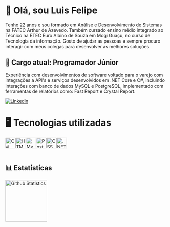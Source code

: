 <!DOCTYPE html>
<html>
<head>
  <link rel="stylesheet" href="https://cdn.jsdelivr.net/gh/devicons/devicon@v2.15.1/devicon.min.css">
</head>  
<body>
<h1>👋 Olá, sou Luis Felipe</h1>
<p>  Tenho 22 anos e sou formado em Análise e Desenvolvimento de Sistemas na FATEC Arthur de Azevedo. Também cursado ensino médio integrado ao Técnico na ETEC Euro Albino de Souza em Mogi Guaçu, no curso de Tecnologia da informação. Gosto de ajudar as pessoas e sempre procuro interagir com meus colegas para desenvolver as melhores soluções.</p>       

<h2> 💼 Cargo atual: Programador Júnior</h2>
  <p>  
    Experiência com desenvolvimentos de software voltado para o varejo com integrações a API's e serviços desenvolvidos em .NET Core e C#, incluindo interações com banco de dados MySQL e PostgreSQL, implementado com ferramentas de relatórios como: Fast Report e Crystal Report.
  </p>
  <a href="https://www.linkedin.com/in/luis-felipe-mendes/" rel="nofollow" target="_blank">
  <img src="https://camo.githubusercontent.com/c00f87aeebbec37f3ee0857cc4c20b21fefde8a96caf4744383ebfe44a47fe3f/68747470733a2f2f696d672e736869656c64732e696f2f62616467652f2d4c696e6b6564496e2d2532333030373742353f7374796c653d666f722d7468652d6261646765266c6f676f3d6c696e6b6564696e266c6f676f436f6c6f723d7768697465" alt="Linkedin" data-canonical-src="https://img.shields.io/badge/-LinkedIn-%230077B5?style=for-the-badge&amp;logo=linkedin&amp;logoColor=white" style="max-width: 100%;"></a>
</a>
  <br>
<h1> 🖥️ Tecnologias utilizadas</h1>
<div style="display: flex;height:50px;width:50px;">
    <img src="https://cdn.jsdelivr.net/gh/devicons/devicon/icons/csharp/csharp-original.svg" width="32" height="32" alt="C#"/>  
    <img src="https://cdn.jsdelivr.net/gh/devicons/devicon/icons/html5/html5-original.svg" width="32" height="32" alt="HTML"/>
    <img src="https://cdn.jsdelivr.net/gh/devicons/devicon/icons/mysql/mysql-original-wordmark.svg" width="32" height="32" alt="MySQL"/>
    <img src="https://cdn.jsdelivr.net/gh/devicons/devicon/icons/postgresql/postgresql-original-wordmark.svg" width="32" height="32" alt="PostgreSQL"/>
    <img src="https://cdn.jsdelivr.net/gh/devicons/devicon/icons/css3/css3-original-wordmark.svg" width="32" height="32" alt="CSS"/>
    <img src="https://cdn.jsdelivr.net/gh/devicons/devicon/icons/dotnetcore/dotnetcore-original.svg" width="32" height="32" alt=".NET Core"/>
</div>   
  <h2> 📊 Estatísticas</h2>
  <img height="130" src="https://github-readme-stats.vercel.app/api/top-langs/?username=luisfmendes&layout=compact&langs_count=7&theme=dracula" alt="Github Statistics"/>
</body>
</html>
